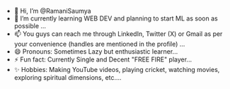 - 👋 Hi, I’m @RamaniSaumya
- 🌱 I’m currently learning WEB DEV and planning to start ML as soon as possible ...
- 📫 You guys can reach me through LinkedIn, Twitter (X) or Gmail as per your convenience (handles are mentioned in the profile) ...
- 😄 Pronouns: Sometimes Lazy but enthusiastic learner...
- ⚡ Fun fact: Currently Single and Decent "FREE FIRE" player...
- ✨ Hobbies: Making YouTube videos, playing cricket, watching movies, exploring spiritual dimensions, etc....  
<!---
RamaniSaumya/RamaniSaumya is a ✨ special ✨ repository because its `README.md` (this file) appears on your GitHub profile.
You can click the Preview link to take a look at your changes.
--->
